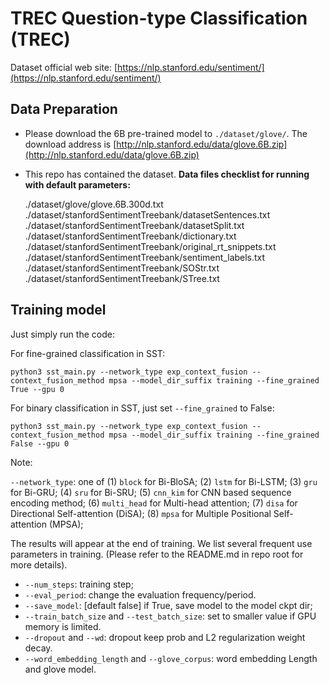 # TREC Question-type Classification (TREC)
Dataset official web site: [https://nlp.stanford.edu/sentiment/](https://nlp.stanford.edu/sentiment/)

## Data Preparation

* Please download the 6B pre-trained model to `./dataset/glove/`. The download address is [http://nlp.stanford.edu/data/glove.6B.zip](http://nlp.stanford.edu/data/glove.6B.zip)
* This repo has contained the dataset.
**Data files checklist for running with default parameters:**
    
    ./dataset/glove/glove.6B.300d.txt
    ./dataset/stanfordSentimentTreebank/datasetSentences.txt
    ./dataset/stanfordSentimentTreebank/datasetSplit.txt
    ./dataset/stanfordSentimentTreebank/dictionary.txt
    ./dataset/stanfordSentimentTreebank/original_rt_snippets.txt
    ./dataset/stanfordSentimentTreebank/sentiment_labels.txt
    ./dataset/stanfordSentimentTreebank/SOStr.txt
    ./dataset/stanfordSentimentTreebank/STree.txt

## Training model

Just simply run the code:

For fine-grained classification in SST:

```
python3 sst_main.py --network_type exp_context_fusion --context_fusion_method mpsa --model_dir_suffix training --fine_grained True --gpu 0
```

For binary classification in SST, just set `--fine_grained` to False:

```
python3 sst_main.py --network_type exp_context_fusion --context_fusion_method mpsa --model_dir_suffix training --fine_grained False --gpu 0
```

Note:

`--network_type`: one of (1) `block` for Bi-BloSA; (2) `lstm` for Bi-LSTM; (3) `gru` for Bi-GRU; (4) `sru` for Bi-SRU; (5) `cnn_kim` for CNN based sequence encoding method; (6) `multi_head` for Multi-head attention; (7) `disa` for Directional Self-attention (DiSA); (8) `mpsa` for Multiple Positional Self-attention (MPSA);

The results will appear at the end of training. We list several frequent use parameters in training. (Please refer to the README.md in repo root for more details).

* `--num_steps`: training step;
* `--eval_period`: change the evaluation frequency/period.
* `--save_model`: [default false] if True, save model to the model ckpt dir;
* `--train_batch_size` and `--test_batch_size`: set to smaller value if GPU memory is limited.
* `--dropout` and `--wd`: dropout keep prob and L2 regularization weight decay.
* `--word_embedding_length` and `--glove_corpus`: word embedding Length and glove model.


    


